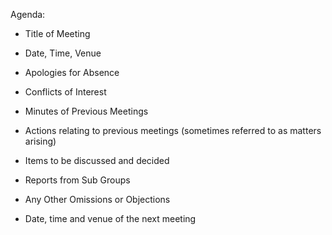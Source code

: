 Agenda: 

* Title of Meeting 

* Date, Time, Venue 

* Apologies for Absence 

* Conflicts of Interest 

* Minutes of Previous Meetings 

* Actions relating to previous meetings (sometimes referred to as matters arising) 

* Items to be discussed and decided 

* Reports from Sub Groups 

* Any Other Omissions or Objections 

* Date, time and venue of the next meeting 